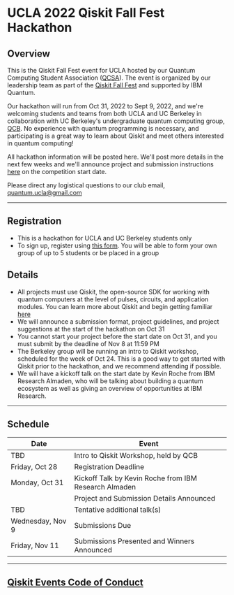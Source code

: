 # UCLA 2022 Qiskit Fall Fest Hackathon
## Overview
This is the Qiskit Fall Fest event for UCLA hosted by our Quantum Computing Student Association ([QCSA](https://qcsa.cqse.ucla.edu/)). The event is organized by our leadership team as part of the [Qiskit Fall Fest](https://medium.com/qiskit/introducing-the-qiskit-fall-fest-feb8456b557) and supported by IBM Quantum.

Our hackathon will run from Oct 31, 2022 to Sept 9, 2022, and we're welcoming students and teams from both UCLA and UC Berkeley in collaboration with UC Berkeley's undergraduate quantum computing group, [QCB](https://qcb.berkeley.edu/). No experience with quantum programming is necessary, and participating is a great way to learn about Qiskit and meet others interested in quantum computing!

All hackathon information will be posted here. We'll post more details in the next few weeks and we'll announce project and submission instructions [here](https://github.com/amandajyounes/UCLA_fallfest_2022/blob/main/project_submissions_guidelines.md) on the competition start date.

Please direct any logistical questions to our club email, quantum.ucla@gmail.com

--------------------------------
## Registration
- This is a hackathon for UCLA and UC Berkeley students only
- To sign up, register using [this form](https://forms.gle/fJFv116oVi8bctWe7). You will be able to form your own group of up to 5 students or be placed in a group

## Details
- All projects must use Qiskit, the open-source SDK for working with quantum computers at the level of pulses, circuits, and application modules. You can learn more about Qiskit and begin getting familiar [here](https://qiskit.org/learn/)
- We will announce a submission format, project guidelines, and project suggestions at the start of the hackathon on Oct 31
- You cannot start your project before the start date on Oct 31, and you must submit by the deadline of Nov 8 at 11:59 PM
- The Berkeley group will be running an intro to Qiskit workshop, scheduled for the week of Oct 24. This is a good way to get started with Qiskit prior to the hackathon, and we recommend attending if possible.
- We will have a kickoff talk on the start date by Kevin Roche from IBM Research Almaden, who will be talking about building a quantum ecosystem as well as giving an overview of opportunities at IBM Research.

--------------------------------
## Schedule
| Date | Event |
| --- | --- |
| TBD | Intro to Qiskit Workshop, held by QCB |
| Friday, Oct 28 | Registration Deadline |
| Monday, Oct 31 | Kickoff Talk by Kevin Roche from IBM Research Almaden |
|  | Project and Submission Details Announced |
| TBD | Tentative additional talk(s) |
| Wednesday, Nov 9 | Submissions Due |
| Friday, Nov 11 | Submissions Presented and Winners Announced |

--------------------------------
## [Qiskit Events Code of Conduct](https://github.com/Qiskit/qiskit/blob/master/CODE_OF_CONDUCT.md)
